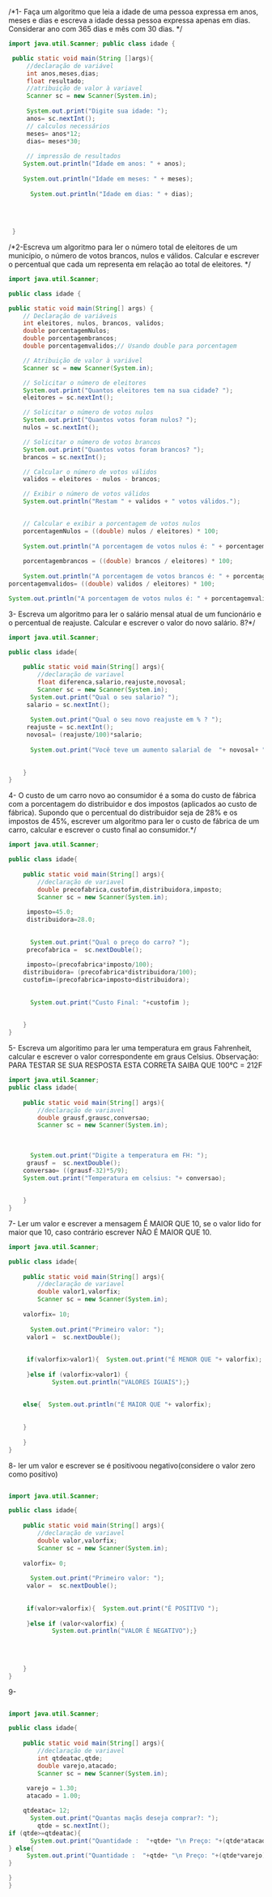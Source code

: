 /*1- Faça um algoritmo que leia a idade de uma pessoa expressa em anos, meses e dias e escreva a idade dessa pessoa expressa apenas em dias. Considerar ano com 365 dias e mês com 30 dias. */
```java
import java.util.Scanner; public class idade {

 public static void main(String []args){
     //declaração de variável
     int anos,meses,dias; 
     float resultado;
     //atribuição de valor à variavel
     Scanner sc = new Scanner(System.in);
     
     System.out.print("Digite sua idade: ");
     anos= sc.nextInt();
     // calculos necessários
     meses= anos*12;
     dias= meses*30;
     
     // impressão de resultados
    System.out.println("Idade em anos: " + anos);
    
    System.out.println("Idade em meses: " + meses);
     
      System.out.println("Idade em dias: " + dias);
     
   
   
   
 }
```
 
 
 
 
/*2-Escreva um algoritmo para ler o número total de eleitores de um município, o número de votos brancos, nulos e válidos. Calcular e escrever o percentual que cada um representa em relação ao total de eleitores.  */

```java
import java.util.Scanner;

public class idade {

public static void main(String[] args) {
    // Declaração de variáveis
    int eleitores, nulos, brancos, validos;
    double porcentagemNulos;
    double porcentagembrancos;
    double porcentagemvalidos;// Usando double para porcentagem

    // Atribuição de valor à variável
    Scanner sc = new Scanner(System.in);

    // Solicitar o número de eleitores
    System.out.print("Quantos eleitores tem na sua cidade? ");
    eleitores = sc.nextInt();

    // Solicitar o número de votos nulos
    System.out.print("Quantos votos foram nulos? ");
    nulos = sc.nextInt();

    // Solicitar o número de votos brancos
    System.out.print("Quantos votos foram brancos? ");
    brancos = sc.nextInt();

    // Calcular o número de votos válidos
    validos = eleitores - nulos - brancos;

    // Exibir o número de votos válidos
    System.out.println("Restam " + validos + " votos válidos.");

   
    // Calcular e exibir a porcentagem de votos nulos
    porcentagemNulos = ((double) nulos / eleitores) * 100;  
    
    System.out.println("A porcentagem de votos nulos é: " + porcentagemNulos + "%");
    
    porcentagembrancos = ((double) brancos / eleitores) * 100; 
    
    System.out.println("A porcentagem de votos brancos é: " + porcentagembrancos  + "%");
porcentagemvalidos= ((double) validos / eleitores) * 100;

System.out.println("A porcentagem de votos nulos é: " + porcentagemvalidos + "%"); // Fechar o scanner sc.close(); } }
```


3- Escreva um algoritmo para ler o salário mensal atual de um funcionário e o percentual de reajuste. Calcular e escrever o valor do novo salário. 8?*/

```java
import java.util.Scanner;

public class idade{
    
    public static void main(String[] args){
        //declaração de variavel
        float diferenca,salario,reajuste,novosal;
        Scanner sc = new Scanner(System.in);
      System.out.print("Qual o seu salario? ");
     salario = sc.nextInt();
     
      System.out.print("Qual o seu novo reajuste em % ? ");
     reajuste = sc.nextInt();
     novosal= (reajuste/100)*salario;
     
      System.out.print("Você teve um aumento salarial de  "+ novosal+ " reais");
    
     
    }
} 

```



4- O custo de um carro novo ao consumidor é a soma do custo de fábrica com a porcentagem do distribuidor e dos impostos (aplicados ao custo de fábrica). Supondo que o percentual do distribuidor seja de 28% e os impostos de 45%, escrever um algoritmo para ler o custo de fábrica de um carro, calcular e escrever o custo final ao consumidor.*/


```java
import java.util.Scanner;

public class idade{
    
    public static void main(String[] args){
        //declaração de variavel
        double precofabrica,custofim,distribuidora,imposto;
        Scanner sc = new Scanner(System.in);
     
     imposto=45.0;
     distribuidora=28.0;
     
     
      System.out.print("Qual o preço do carro? ");
     precofabrica =  sc.nextDouble();
     
     imposto=(precofabrica*imposto/100);
    distribuidora= (precofabrica*distribuidora/100);
    custofim=(precofabrica+imposto+distribuidora);
    
     
      System.out.print("Custo Final: "+custofim );
    
     
    }
}

```


5- Escreva um algoritimo para ler uma temperatura em graus Fahrenheit, calcular e escrever o valor correspondente em graus Celsius. Observação: PARA TESTAR SE SUA RESPOSTA ESTA CORRETA SAIBA QUE 100°C = 212F



```java
import java.util.Scanner;
public class idade{
    
    public static void main(String[] args){
        //declaração de variavel
        double grausf,grausc,conversao;
        Scanner sc = new Scanner(System.in);
     
    
     
      System.out.print("Digite a temperatura em FH: ");
     grausf =  sc.nextDouble();
    conversao= ((grausf-32)*5/9);
    System.out.print("Temperatura em celsius: "+ conversao);
      
     
    }
}
```


7- Ler um valor e escrever a mensagem É MAIOR QUE 10, se o valor lido for maior que 10, caso contrário escrever NÃO É MAIOR QUE 10.

```java
import java.util.Scanner;

public class idade{
    
    public static void main(String[] args){
        //declaração de variavel
        double valor1,valorfix;
        Scanner sc = new Scanner(System.in);
     
    valorfix= 10;
     
      System.out.print("Primeiro valor: ");
     valor1 =  sc.nextDouble();
    
     
     if(valorfix>valor1){  System.out.print("É MENOR QUE "+ valorfix);
         
     }else if (valorfix>valor1) {
            System.out.println("VALORES IGUAIS");}
            
            
    else{  System.out.println("É MAIOR QUE "+ valorfix);
        
        
    }
     
    }
}
```


8- ler um valor e escrever se é positivoou negativo(considere o valor zero como positivo)


```java

import java.util.Scanner;

public class idade{
    
    public static void main(String[] args){
        //declaração de variavel
        double valor,valorfix;
        Scanner sc = new Scanner(System.in);
     
    valorfix= 0;
     
      System.out.print("Primeiro valor: ");
     valor =  sc.nextDouble();
    
     
     if(valor>valorfix){  System.out.print("É POSITIVO ");
         
     }else if (valor<valorfix) {
            System.out.println("VALOR É NEGATIVO");}
            
            
   
     
    }
}
```


9-






```java

import java.util.Scanner;

public class idade{
    
    public static void main(String[] args){
        //declaração de variavel
        int qtdeatac,qtde;
        double varejo,atacado;
        Scanner sc = new Scanner(System.in);
     
     varejo = 1.30;
     atacado = 1.00;

    qtdeatac= 12;
      System.out.print("Quantas maçãs deseja comprar?: ");
        qtde = sc.nextInt();
if (qtde>=qtdeatac){
      System.out.print("Quantidade :  "+qtde+ "\n Preço: "+(qtde*atacado));
} else{
     System.out.print("Quantidade :  "+qtde+ "\n Preço: "+(qtde*varejo));
}

}
}
```
